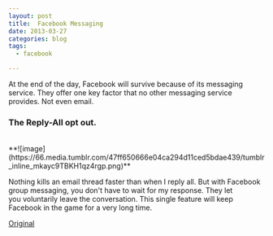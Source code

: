 ```yaml
---
layout: post
title:  Facebook Messaging
date: 2013-03-27
categories: blog
tags:
  - facebook

---
```


At the end of the day, Facebook will survive because of its messaging service. They offer one key factor that no other messaging service provides. Not even email.

### The **Reply-All opt out.**

<br/>
**![image](https://66.media.tumblr.com/47ff650666e04ca294d11ced5bdae439/tumblr_inline_mkayc9TBKH1qz4rgp.png)**

Nothing kills an email thread faster than when I reply all. But with Facebook group messaging, you don't have to wait for my response. They let you&nbsp;voluntarily&nbsp;leave the conversation. This single feature will keep Facebook in the game for a very long time.&nbsp;

[Original](http://kevandonation.tumblr.com/post/46399852390/facebook-messaging)
